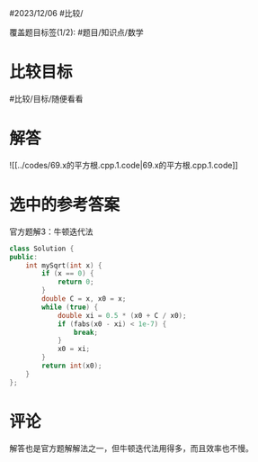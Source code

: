 #2023/12/06 #比较/

覆盖题目标签(1/2):  #题目/知识点/数学

# 比较目标

#比较/目标/随便看看 

# 解答

![[../codes/69.x的平方根.cpp.1.code|69.x的平方根.cpp.1.code]]

# 选中的参考答案

官方题解3：牛顿迭代法
``` cpp
class Solution {
public:
    int mySqrt(int x) {
        if (x == 0) {
            return 0;
        }
        double C = x, x0 = x;
        while (true) {
            double xi = 0.5 * (x0 + C / x0);
            if (fabs(x0 - xi) < 1e-7) {
                break;
            }
            x0 = xi;
        }
        return int(x0);
    }
};
```

# 评论

解答也是官方题解解法之一，但牛顿迭代法用得多，而且效率也不慢。